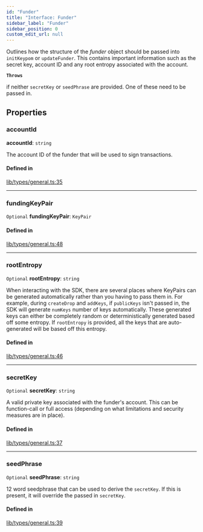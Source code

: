 ```yaml
---
id: "Funder"
title: "Interface: Funder"
sidebar_label: "Funder"
sidebar_position: 0
custom_edit_url: null
---
```


Outlines how the structure of the *funder* object should be passed into `initKeypom` or `updateFunder`. This contains important information such as the
secret key, account ID and any root entropy associated with the account.

**`Throws`**

if neither `secretKey` or `seedPhrase` are provided. One of these need to be passed in.

## Properties

### accountId

 **accountId**: `string`

The account ID of the funder that will be used to sign transactions.

#### Defined in

[lib/types/general.ts:35](https://github.com/keypom/keypom-js/blob/68bf90396/packages/core/src/lib/types/general.ts#L35)

___

### fundingKeyPair

 `Optional` **fundingKeyPair**: `KeyPair`

#### Defined in

[lib/types/general.ts:48](https://github.com/keypom/keypom-js/blob/68bf90396/packages/core/src/lib/types/general.ts#L48)

___

### rootEntropy

 `Optional` **rootEntropy**: `string`

When interacting with the SDK, there are several places where KeyPairs can be generated automatically rather than you having to pass them in.
For example, during `createDrop` and `addKeys`, if `publicKeys` isn't passed in, the SDK will generate `numKeys` number of keys automatically.
These generated keys can either be completely random or deterministically generated based off some entropy. If `rootEntropy` is provided, all the
keys that are auto-generated will be based off this entropy.

#### Defined in

[lib/types/general.ts:46](https://github.com/keypom/keypom-js/blob/68bf90396/packages/core/src/lib/types/general.ts#L46)

___

### secretKey

 `Optional` **secretKey**: `string`

A valid private key associated with the funder's account. This can be function-call or full access (depending on what limitations and security measures are in place).

#### Defined in

[lib/types/general.ts:37](https://github.com/keypom/keypom-js/blob/68bf90396/packages/core/src/lib/types/general.ts#L37)

___

### seedPhrase

 `Optional` **seedPhrase**: `string`

12 word seedphrase that can be used to derive the `secretKey`. If this is present, it will override the passed in `secretKey`.

#### Defined in

[lib/types/general.ts:39](https://github.com/keypom/keypom-js/blob/68bf90396/packages/core/src/lib/types/general.ts#L39)
